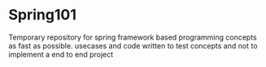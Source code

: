# Spring101
Temporary repository for spring framework based programming concepts as fast as possible.
usecases and code written to test concepts and not to implement a end to end project
